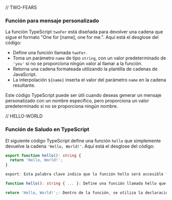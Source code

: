 // TWO-FEARS

### Función para mensaje personalizado

La función TypeScript `twoFer` está diseñada para devolver una cadena que sigue el formato "One for [name], one for me.". Aquí está el desglose del código:

- Define una función llamada `twoFer`.
- Toma un parámetro `name` de tipo `string`, con un valor predeterminado de `'you'` si no se proporciona ningún valor al llamar a la función.
- Retorna una cadena formateada utilizando la plantilla de cadenas de JavaScript.
- La interpolación `${name}` inserta el valor del parámetro `name` en la cadena resultante.

Este código TypeScript puede ser útil cuando deseas generar un mensaje personalizado con un nombre específico, pero proporciona un valor predeterminado si no se proporciona ningún nombre.

// HELLO-WORLD

### Función de Saludo en TypeScript

El siguiente código TypeScript define una función `hello` que simplemente devuelve la cadena `'Hello, World!'`. Aquí está el desglose del código:



```typescript
export function hello(): string {
  return 'Hello, World!';
}

export: Esta palabra clave indica que la función hello será accesible fuera de este módulo TypeScript, lo que significa que puede ser importada y utilizada en otros archivos TypeScript si es necesario.

function hello(): string { ... }: Define una función llamada hello que no toma ningún argumento y devuelve una cadena. La declaración (): string después del nombre de la función indica que esta función devuelve un valor de tipo string.

return 'Hello, World!';: Dentro de la función, se utiliza la declaración return para devolver la cadena 'Hello, World!'. Cuando la función hello se llama, esta cadena será el resultado que se obtiene.